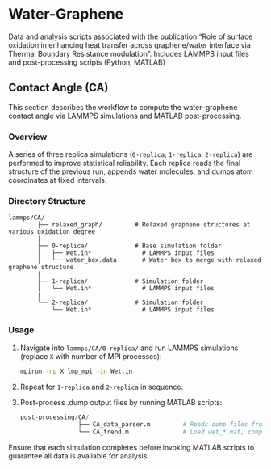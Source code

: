 # Water-Graphene
Data and analysis scripts associated with the publication “Role of surface oxidation in enhancing heat transfer across graphene/water interface via Thermal Boundary Resistance modulation”. Includes LAMMPS input files and post-processing scripts (Python, MATLAB)

## Contact Angle (CA)

This section describes the workflow to compute the water–graphene contact angle via LAMMPS simulations and MATLAB post-processing.

### Overview

A series of three replica simulations (`0-replica`, `1-replica`, `2-replica`) are performed to improve statistical reliability. Each replica reads the final structure of the previous run, appends water molecules, and dumps atom coordinates at fixed intervals.

### Directory Structure

```
lammps/CA/
        ├── relaxed_graph/         # Relaxed graphene structures at various oxidation degree
        |
        ├── 0-replica/             # Base simulation folder
        │   ├── Wet.in*              # LAMMPS input files
        │   └── water_box.data       # Water box to merge with relaxed graphene structure
        |
        ├── 1-replica/             # Simulation folder
        |   └── Wet.in*              # LAMMPS input files
        |
        └── 2-replica/             # Simulation folder
            └── Wet.in*              # LAMMPS input files

```

### Usage

1. Navigate into `lammps/CA/0-replica/` and run LAMMPS simulations (replace `X` with number of MPI processes):

   ```bash
   mpirun -np X lmp_mpi -in Wet.in
   ```
2. Repeat for `1-replica` and `2-replica` in sequence.
3. Post-process .dump output files by running MATLAB scripts:
    
    ```python
    post-processing/CA/
                    ├── CA_data_parser.m         # Reads dump files from lammps/CA/*-replica/, produces wet_*.mat 
                    └── CA_trend.m               # Load wet_*.mat, compute CA mean ± SE, and plot trend with error bars

    ```
Ensure that each simulation completes before invoking MATLAB scripts to guarantee all data is available for analysis.



